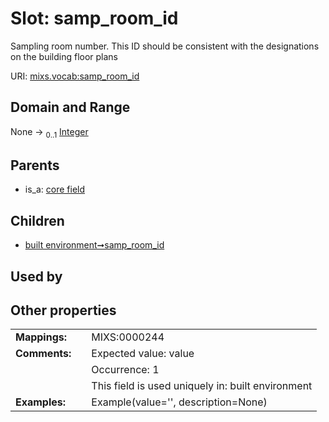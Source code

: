 
# Slot: samp_room_id


Sampling room number. This ID should be consistent with the designations on the building floor plans

URI: [mixs.vocab:samp_room_id](https://w3id.org/mixs/vocab/samp_room_id)


## Domain and Range

None &#8594;  <sub>0..1</sub> [Integer](types/Integer.md)

## Parents

 *  is_a: [core field](core_field.md)

## Children

 *  [built environment➞samp_room_id](built_environment_samp_room_id.md)

## Used by


## Other properties

|  |  |  |
| --- | --- | --- |
| **Mappings:** | | MIXS:0000244 |
| **Comments:** | | Expected value: value |
|  | | Occurrence: 1 |
|  | | This field is used uniquely in: built environment |
| **Examples:** | | Example(value='', description=None) |

